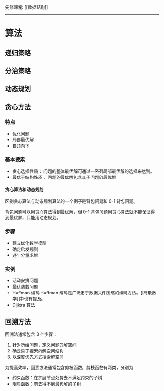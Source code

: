 先修课程: [[数据结构]]

---

# 算法

## 递归策略

## 分治策略

## 动态规划

## 贪心方法

### 特点

- 优化问题
- 局部最优解
- 自顶向下

### 基本要素

- 贪心选择性质：
  问题的整体最优解可通过一系列局部最优解的选择来达到。
- 最优子结构性质：
  问题的最优解包含其子问题的最优解

#### 贪心算法和动态规划

区别贪心算法与动态规划算法的一个例子是背包问题和 0-1 背包问题。

背包问题可以用贪心算法得到最优解，但 0-1 背包问题用贪心算法就不能保证得到最优解，只能用动态规划。

### 步骤

- 建立优化数学模型
- 确定启发规则
- 逐个分量求解

### 实例

- 活动安排问题
- 最优装载问题
- Huffman 编码
	Huffman 编码是广泛用于数据文件压缩的编码方法。[[离散数学]]中也有提及。
- Dijktra 算法


## 回溯方法

回溯法通常包含 3 个步骤：  
1. 针对所给问题，定义问题的解空间
2. 确定易于搜索的解空间结构
3. 以深度优先方式搜索解空间

为提高效率，回溯方法通常包含剪枝函数，剪枝函数有两类，分别为  
- 约束函数：在扩展节点处剪去不满足约束的子树
- 限界函数：剪去得不到最优解的子树